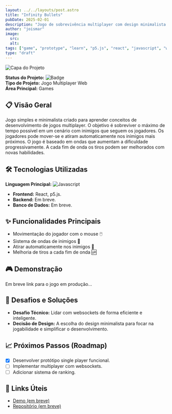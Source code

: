 ```yaml
---
layout: ../../layouts/post.astro
title: "Infinity Bullets"
pubDate: 2025-02-01
description: "Jogo de sobrevivência multiplayer com design minimalista."
author: "joismar"
image:
  src:
  alt:
tags: ["game", "prototype", "learn", "p5.js", "react", "javascript", "websockets"]
type: "draft"
---
```

![Capa do Projeto](https://placehold.co/736x200)

**Status do Projeto:** ![Badge](https://img.shields.io/badge/Status-Em%20Desenvolvimento-green)  
**Tipo de Projeto:** Jogo Multiplayer Web \
**Área Principal:** Games

## 📋 Visão Geral
Jogo simples e minimalista criado para aprender conceitos de desenvolvimento de jogos multiplayer. O objetivo é sobreviver o máximo de tempo possível em um cenário com inimigos que seguem os jogadores. Os jogadores pode mover-se e atiram automaticamente nos inimigos mais próximos. O jogo é baseado em ondas que aumentam a dificuldade progressivamente. A cada fim de onda os tiros podem ser melhorados com novas habilidades.

## 🛠️ Tecnologias Utilizadas
**Linguagem Principal:** ![Javascript](https://img.shields.io/badge/-JavaScript-F7DF1E?logo=javascript&logoColor=black&style=flat)
- **Frontend:** React, p5.js.
- **Backend:** Em breve.
- **Banco de Dados:** Em breve.

## ✨ Funcionalidades Principais
- Movimentação do jogador com o mouse 🖱️
- Sistema de ondas de inimigos 🌊
- Atirar automaticamente nos inimigos 🎯
- Melhoria de tiros a cada fim de onda 🆙

## 🎮 Demonstração
Em breve link para o jogo em produção...

## 🚀 Desafios e Soluções
- **Desafio Técnico:** Lidar com websockets de forma eficiente e inteligente.
- **Decisão de Design:** A escolha do design minimalista para focar na jogabilidade e simplificar o desenvolvimento.

## 📈 Próximos Passos (Roadmap)
- [x] Desenvolver protótipo single player funcional.
- [ ] Implementar multiplayer com websockets.
- [ ] Adicionar sistema de ranking.

## 🔗 Links Úteis
- [Demo (em breve)](https://)
- [Repositório (em breve)](https://github.com/seusuario/projeto)